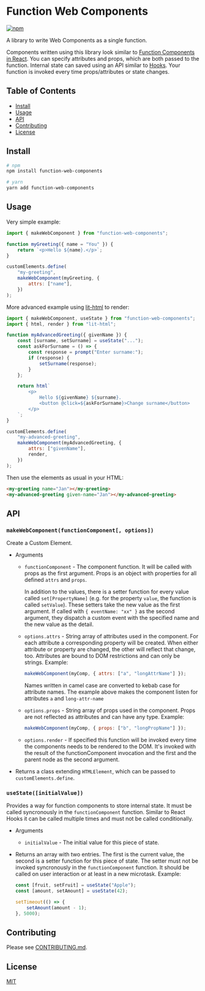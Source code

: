 # Function Web Components

[![npm](https://img.shields.io/npm/v/function-web-components.svg)](https://www.npmjs.com/package/function-web-components)

A library to write Web Components as a single function.

Components written using this library look similar to [Function Components in React](https://reactjs.org/docs/components-and-props.html#function-and-class-components). You can specify attributes and props, which are both passed to the function. Internal state can saved using an API similar to [Hooks](https://reactjs.org/docs/hooks-intro.html). Your function is invoked every time props/attributes or state changes.

## Table of Contents

-   [Install](#install)
-   [Usage](#usage)
-   [API](#api)
-   [Contributing](#contributing)
-   [License](#license)

## Install

```sh
# npm
npm install function-web-components

# yarn
yarn add function-web-components
```

## Usage

Very simple example:

```js
import { makeWebComponent } from "function-web-components";

function myGreeting({ name = "You" }) {
    return `<p>Hello ${name}.</p>`;
}

customElements.define(
    "my-greeting",
    makeWebComponent(myGreeting, {
        attrs: ["name"],
    })
);
```

More advanced example using [lit-html](https://github.com/Polymer/lit-html) to render:

```js
import { makeWebComponent, useState } from "function-web-components";
import { html, render } from "lit-html";

function myAdvancedGreeting({ givenName }) {
    const [surname, setSurname] = useState("...");
    const askForSurname = () => {
        const response = prompt("Enter surname:");
        if (response) {
            setSurname(response);
        }
    };

    return html`
        <p>
            Hello ${givenName} ${surname}.
            <button @click=${askForSurname}>Change surname</button>
        </p>
    `;
}

customElements.define(
    "my-advanced-greeting",
    makeWebComponent(myAdvancedGreeting, {
        attrs: ["givenName"],
        render,
    })
);
```

Then use the elements as usual in your HTML:

```html
<my-greeting name="Jan"></my-greeting>
<my-advanced-greeting given-name="Jan"></my-advanced-greeting>
```

## API

### `makeWebComponent(functionComponent[, options])`

Create a Custom Element.

-   Arguments

    -   `functionComponent` - The component function. It will be called with props as the first argument. Props is an object with properties for all defined `attrs` and `props`.

        In addition to the values, there is a setter function for every value called `set[PropertyName]` (e.g. for the property `value`, the function is called `setValue`). These setters take the new value as the first argument. If called with `{ eventName: "xx" }` as the second argument, they dispatch a custom event with the specified name and the new value as the detail.

    -   `options.attrs` - String array of attributes used in the component. For each attribute a corresponding property will be created. When either attribute or property are changed, the other will reflect that change, too. Attributes are bound to DOM restrictions and can only be strings. Example:

        ```js
        makeWebComponent(myComp, { attrs: ["a", "longAttrName"] });
        ```

        Names written in camel case are converted to kebab case for attribute names. The example above makes the component listen for attributes `a` and `long-attr-name`

    -   `options.props` - String array of props used in the component. Props are not reflected as attributes and can have any type. Example:

        ```js
        makeWebComponent(myComp, { props: ["b", "longPropName"] });
        ```

    -   `options.render` - If specified this function will be invoked every time the components needs to be rendered to the DOM. It's invoked with the result of the functionComponent invocation and the first and the parent node as the second argument.

-   Returns a class extending `HTMLElement`, which can be passed to `customElements.define`.

### `useState([initialValue])`

Provides a way for function components to store internal state. It must be called syncronously in the `functionComponent` function. Similar to React Hooks it can be called multiple times and must not be called conditionally.

-   Arguments

    -   `initialValue` - The initial value for this piece of state.

-   Returns an array with two entries. The first is the current value, the second is a setter function for this piece of state. The setter must not be invoked syncronously in the `functionComponent` function. It should be called on user interaction or at least in a new microtask. Example:

    ```js
    const [fruit, setFruit] = useState("Apple");
    const [amount, setAmount] = useState(42);

    setTimeout(() => {
        setAmount(amount - 1);
    }, 5000);
    ```

## Contributing

Please see [CONTRIBUTING.md](CONTRIBUTING.md).

## License

[MIT](LICENSE)

